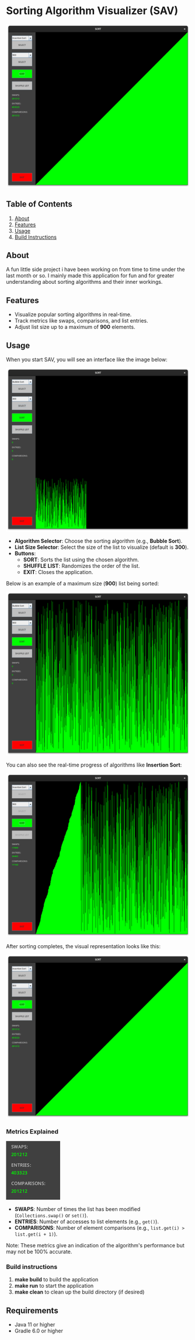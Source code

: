 # Sorting Algorithm Visualizer (SAV)

![Local image](image3.png)


## Table of Contents
1. [About](#about)
2. [Features](#features)
3. [Usage](#usage)
4. [Build Instructions](#build-instructions)

## About
A fun little side project i have been working on from time to time under the last month or so. I mainly made this application for fun and for greater understanding about sorting algorithms and their inner workings.

## Features
- Visualize popular sorting algorithms in real-time.
- Track metrics like swaps, comparisons, and list entries.
- Adjust list size up to a maximum of **900** elements.

## Usage
When you start SAV, you will see an interface like the image below:

![Initial SAV interface](image.png)

- **Algorithm Selector**: Choose the sorting algorithm (e.g., **Bubble Sort**).
- **List Size Selector**: Select the size of the list to visualize (default is **300**).
- **Buttons**:
  - **SORT**: Sorts the list using the chosen algorithm.
  - **SHUFFLE LIST**: Randomizes the order of the list.
  - **EXIT**: Closes the application.

Below is an example of a maximum size (**900**) list being sorted:

![Sorting 900 elements](image1.png)

You can also see the real-time progress of algorithms like **Insertion Sort**:

![Insertion Sort in progress](image2.png)

After sorting completes, the visual representation looks like this:

![Sorted list](image3.png)

### Metrics Explained
![Metrics](image4.png)
- **SWAPS**: Number of times the list has been modified (`Collections.swap()` or `set()`).
- **ENTRIES**: Number of accesses to list elements (e.g., `get()`).
- **COMPARISONS**: Number of element comparisons (e.g., `list.get(i) > list.get(i + 1)`).

Note: These metrics give an indication of the algorithm's performance but may not be 100% accurate.
### Build instructions
1. **make build** to build the application
2. **make run** to start the application 
3. **make clean** to clean up the build directory (if desired)

## Requirements
- Java 11 or higher
- Gradle 6.0 or higher